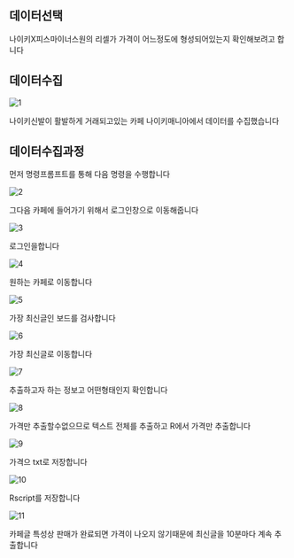 데이터선택
----------
나이키X피스마이너스원의 리셀가 가격이 어느정도에 형성되어있는지 확인해보려고 합니다

데이터수집
----------
![1](https://user-images.githubusercontent.com/58128391/70779105-27b39780-1dc7-11ea-8090-f4bba727383e.png)

나이키신발이 활발하게 거래되고있는 카페 나이키매니아에서 데이터를 수집했습니다

데이터수집과정
-------------

먼저 명령프롬프트를 통해 다음 명령을 수행합니다

![2](https://user-images.githubusercontent.com/58128391/70779405-b58f8280-1dc7-11ea-8a9f-f6141c243e4b.png)

그다음 카페에 들어가기 위해서 로그인창으로 이동해줍니다

![3](https://user-images.githubusercontent.com/58128391/70779408-b6281900-1dc7-11ea-9c50-513a20523a5e.png)

로그인을합니다

![4](https://user-images.githubusercontent.com/58128391/70779410-b6281900-1dc7-11ea-9a71-f449b68080fd.png)

원하는 카페로 이동합니다

![5](https://user-images.githubusercontent.com/58128391/70779413-b6281900-1dc7-11ea-8787-e9f5d422a194.png)

가장 최신글인 보드를 검사합니다

![6](https://user-images.githubusercontent.com/58128391/70779415-b6c0af80-1dc7-11ea-9c0a-59f43336bcd1.png)

가장 최신글로 이동합니다

![7](https://user-images.githubusercontent.com/58128391/70779418-b6c0af80-1dc7-11ea-9088-be2d251f39c9.png)

추출하고자 하는 정보고 어떤형태인지 확인합니다

![8](https://user-images.githubusercontent.com/58128391/70779420-b6c0af80-1dc7-11ea-8143-ea19815cabfa.png)

가격만 추출할수없으므로 텍스트 전체를 추출하고 R에서 가격만 추출합니다

![9](https://user-images.githubusercontent.com/58128391/70779422-b6c0af80-1dc7-11ea-9a98-50ee5df5c872.png)

가격으 txt로 저장합니다

![10](https://user-images.githubusercontent.com/58128391/70779424-b7594600-1dc7-11ea-8156-ae5ea51ada3a.png)

Rscript를 저장합니다

![11](https://user-images.githubusercontent.com/58128391/70780976-123f6d00-1dc9-11ea-94fc-4650ff2ca58b.png)

카페글 특성상 판매가 완료되면 가격이 나오지 않기때문에 최신글을 10분마다 계속 추출합니다
